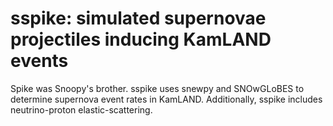 # sspike: simulated supernovae projectiles inducing KamLAND events

Spike was Snoopy's brother.  sspike uses snewpy and SNOwGLoBES to determine supernova event rates in KamLAND.  Additionally, sspike includes neutrino-proton elastic-scattering.

